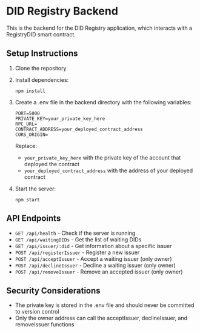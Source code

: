 # DID Registry Backend

This is the backend for the DID Registry application, which interacts with a RegistryDID smart contract.

## Setup Instructions

1. Clone the repository
2. Install dependencies:
   ```
   npm install
   ```
3. Create a .env file in the backend directory with the following variables:

   ```
   PORT=5000
   PRIVATE_KEY=your_private_key_here
   RPC_URL=
   CONTRACT_ADDRESS=your_deployed_contract_address
   CORS_ORIGIN=
   ```

   Replace:

   - `your_private_key_here` with the private key of the account that deployed the contract
   - `your_deployed_contract_address` with the address of your deployed contract

4. Start the server:
   ```
   npm start
   ```

## API Endpoints

- `GET /api/health` - Check if the server is running
- `GET /api/waitingDIDs` - Get the list of waiting DIDs
- `GET /api/issuer/:did` - Get information about a specific issuer
- `POST /api/registerIssuer` - Register a new issuer
- `POST /api/acceptIssuer` - Accept a waiting issuer (only owner)
- `POST /api/declineIssuer` - Decline a waiting issuer (only owner)
- `POST /api/removeIssuer` - Remove an accepted issuer (only owner)

## Security Considerations

- The private key is stored in the .env file and should never be committed to version control
- Only the owner address can call the acceptIssuer, declineIssuer, and removeIssuer functions
